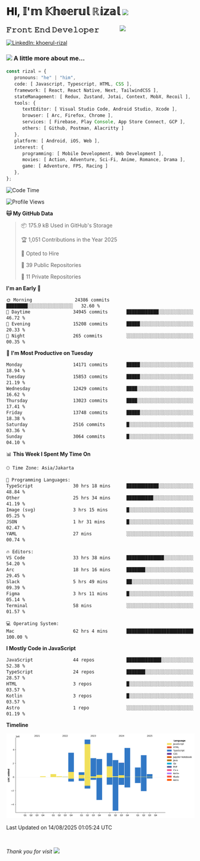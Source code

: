 <h1> 𝐇𝐢, 𝕀'𝕞 𝕂𝕙𝕠𝕖𝕣𝕦𝕝 ℝ𝕚𝕫𝕒𝕝 <img src="https://media.giphy.com/media/mGcNjsfWAjY5AEZNw6/giphy.gif" width="50"></h1>
<img align='right' src="https://media.giphy.com/media/v1.Y2lkPTc5MGI3NjExOWI2ajR2NGJubzBsZHFuaHMwajRrcDNsNXJwOG8yb3F0NjhkNXF4OSZlcD12MV9pbnRlcm5hbF9naWZfYnlfaWQmY3Q9cw/fkZukR450RQ1qnGaq9/giphy.gif" width="200">
<strong style="font-size:20px;">𝙵𝚛𝚘𝚗𝚝 𝙴𝚗𝚍 𝙳𝚎𝚟𝚎𝚕𝚘𝚙𝚎𝚛</strong>
</p></em>

[![LinkedIn: khoerul-rizal](https://img.shields.io/badge/khoerul--rizal-blue?style=flat-square&logo=Linkedin&logoColor=white&link=https://www.linkedin.com/in/khoerul-rizal/)](https://www.linkedin.com/in/khoerul-rizal/)

### <img src="https://media.giphy.com/media/VgCDAzcKvsR6OM0uWg/giphy.gif" width="50"> A little more about me...

```typescript
const rizal = {
   pronouns: "he" | "him",
   code: [ Javascript, Typescript, HTML, CSS ],
   framework: [ React, React Native, Next, TailwindCSS ],
   stateManagement: [ Redux, Zustand, Jotai, Context, MobX, Recoil ],
   tools: {
      textEditor: [ Visual Studio Code, Android Studio, Xcode ],
      browser: [ Arc, Firefox, Chrome ],
      services: [ Firebase, Play Console, App Store Connect, GCP ],
      others: [ Github, Postman, Alacritty ]
   },
   platform: [ Android, iOS, Web ],
   interest: {
      programming: [ Mobile Development, Web Development ],
      movies: [ Action, Adventure, Sci-Fi, Anime, Romance, Drama ],
      game: [ Adventure, FPS, Racing ]
   },
};
```

<!--START_SECTION:waka-->
![Code Time](http://img.shields.io/badge/Code%20Time-3%2C668%20hrs%2012%20mins-blue)

![Profile Views](http://img.shields.io/badge/Profile%20Views-0-blue)

**🐱 My GitHub Data** 

> 📦 175.9 kB Used in GitHub's Storage 
 > 
> 🏆 1,051 Contributions in the Year 2025
 > 
> 💼 Opted to Hire
 > 
> 📜 39 Public Repositories 
 > 
> 🔑 11 Private Repositories 
 > 
**I'm an Early 🐤** 

```text
🌞 Morning                24386 commits       ████████░░░░░░░░░░░░░░░░░   32.60 % 
🌆 Daytime                34945 commits       ████████████░░░░░░░░░░░░░   46.72 % 
🌃 Evening                15208 commits       █████░░░░░░░░░░░░░░░░░░░░   20.33 % 
🌙 Night                  265 commits         ░░░░░░░░░░░░░░░░░░░░░░░░░   00.35 % 
```
📅 **I'm Most Productive on Tuesday** 

```text
Monday                   14171 commits       █████░░░░░░░░░░░░░░░░░░░░   18.94 % 
Tuesday                  15853 commits       █████░░░░░░░░░░░░░░░░░░░░   21.19 % 
Wednesday                12429 commits       ████░░░░░░░░░░░░░░░░░░░░░   16.62 % 
Thursday                 13023 commits       ████░░░░░░░░░░░░░░░░░░░░░   17.41 % 
Friday                   13748 commits       █████░░░░░░░░░░░░░░░░░░░░   18.38 % 
Saturday                 2516 commits        █░░░░░░░░░░░░░░░░░░░░░░░░   03.36 % 
Sunday                   3064 commits        █░░░░░░░░░░░░░░░░░░░░░░░░   04.10 % 
```


📊 **This Week I Spent My Time On** 

```text
🕑︎ Time Zone: Asia/Jakarta

💬 Programming Languages: 
TypeScript               30 hrs 18 mins      ████████████░░░░░░░░░░░░░   48.84 % 
Other                    25 hrs 34 mins      ██████████░░░░░░░░░░░░░░░   41.19 % 
Image (svg)              3 hrs 15 mins       █░░░░░░░░░░░░░░░░░░░░░░░░   05.25 % 
JSON                     1 hr 31 mins        █░░░░░░░░░░░░░░░░░░░░░░░░   02.47 % 
YAML                     27 mins             ░░░░░░░░░░░░░░░░░░░░░░░░░   00.74 % 

🔥 Editors: 
VS Code                  33 hrs 38 mins      ██████████████░░░░░░░░░░░   54.20 % 
Arc                      18 hrs 16 mins      ███████░░░░░░░░░░░░░░░░░░   29.45 % 
Slack                    5 hrs 49 mins       ██░░░░░░░░░░░░░░░░░░░░░░░   09.39 % 
Figma                    3 hrs 11 mins       █░░░░░░░░░░░░░░░░░░░░░░░░   05.14 % 
Terminal                 58 mins             ░░░░░░░░░░░░░░░░░░░░░░░░░   01.57 % 

💻 Operating System: 
Mac                      62 hrs 4 mins       █████████████████████████   100.00 % 
```

**I Mostly Code in JavaScript** 

```text
JavaScript               44 repos            █████████████░░░░░░░░░░░░   52.38 % 
TypeScript               24 repos            ███████░░░░░░░░░░░░░░░░░░   28.57 % 
HTML                     3 repos             █░░░░░░░░░░░░░░░░░░░░░░░░   03.57 % 
Kotlin                   3 repos             █░░░░░░░░░░░░░░░░░░░░░░░░   03.57 % 
Astro                    1 repo              ░░░░░░░░░░░░░░░░░░░░░░░░░   01.19 % 
```



**Timeline**

![Lines of Code chart](https://raw.githubusercontent.com/khoerulrizal/khoerulrizal/main/assets/bar_graph.png)


 Last Updated on 14/08/2025 01:05:24 UTC
<!--END_SECTION:waka-->
</details>
<br/>

<em>Thank you for visit</em> <img src="https://media.giphy.com/media/v1.Y2lkPTc5MGI3NjExcHdvNm1qZWtjaGw0ZjdwM3Z3NnY2dHlueTVuODBta2FiY20wM2YybSZlcD12MV9pbnRlcm5hbF9naWZfYnlfaWQmY3Q9cw/tV25tpdKqdFa9x81k2/giphy.gif" width="40">
